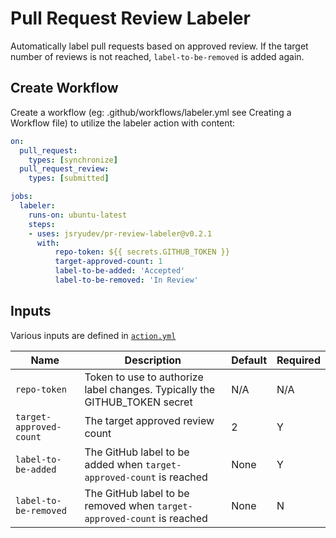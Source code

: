 # Pull Request Review Labeler
Automatically label pull requests based on approved review.
If the target number of reviews is not reached, `label-to-be-removed` is added again.

## Create Workflow
Create a workflow (eg: .github/workflows/labeler.yml see Creating a Workflow file) to utilize the labeler action with content:

```yml
on:
  pull_request:
    types: [synchronize]
  pull_request_review:
    types: [submitted]

jobs:
  labeler:
    runs-on: ubuntu-latest
    steps:
    - uses: jsryudev/pr-review-labeler@v0.2.1
      with:
          repo-token: ${{ secrets.GITHUB_TOKEN }}
          target-approved-count: 1
          label-to-be-added: 'Accepted'
          label-to-be-removed: 'In Review'
```

## Inputs
Various inputs are defined in [`action.yml`](action.yml)

| Name | Description | Default | Required |
| - | - | - | - |
| `repo-token` | Token to use to authorize label changes. Typically the GITHUB_TOKEN secret | N/A | N/A |
| `target-approved-count` | The target approved review count | 2 | Y |
| `label-to-be-added` | The GitHub label to be added when `target-approved-count` is reached | None | Y |
| `label-to-be-removed` | The GitHub label to be removed when `target-approved-count` is reached | None | N |
